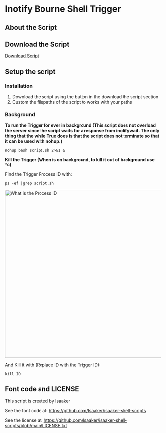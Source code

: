 # Inotify Bourne Shell Trigger

## About the Script

## Download the Script

[Download Script](https://github.com/13942346-5be9-4d7e-acb0-1fa57dab1f1d)

## Setup the script

### Installation

1. Download the script using the button in the download the script section
2. Custom the filepaths of the script to works with your paths
                                              
### Background

**To run the Trigger for ever in background (This script does not overload the server since the script waits for a response from inotifywait. The only thing that the while True does is that the script does not terminate so that it can be used with nohup.)**


``nohup bash script.sh 2>&1 &``


**Kill the Trigger (When is on background, to kill it out of background use ^c)**

Find the Trigger Process ID with:

``ps -ef |grep script.sh``

<img width="542" alt="What is the Process ID" src="https://user-images.githubusercontent.com/77550577/188910552-0d4d3b2d-d65c-441c-b53a-0e12090e6df5.png">


And Kill it with (Replace ID with the Trigger ID):

``kill ID``


## Font code and LICENSE

This script is created by Isaaker

See the font code at: https://github.com/Isaaker/isaaker-shell-scripts

See the license at: https://github.com/Isaaker/isaaker-shell-scripts/blob/main/LICENSE.txt
